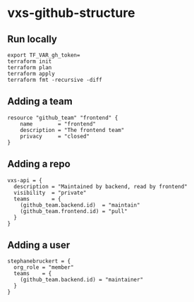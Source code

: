 # vxs-github-structure

## Run locally

    export TF_VAR_gh_token=
    terraform init
    terraform plan
    terraform apply
    terraform fmt -recursive -diff

## Adding a team

    resource "github_team" "frontend" {
        name        = "frontend"
        description = "The frontend team"
        privacy     = "closed"
    }

## Adding a repo

    vxs-api = {
      description = "Maintained by backend, read by frontend"
      visibility  = "private"
      teams       = {
        (github_team.backend.id)  = "maintain"
        (github_team.frontend.id) = "pull"
      }
    }

## Adding a user

    stephanebruckert = {
      org_role = "member"
      teams    = {
        (github_team.backend.id) = "maintainer"
      }
    }
